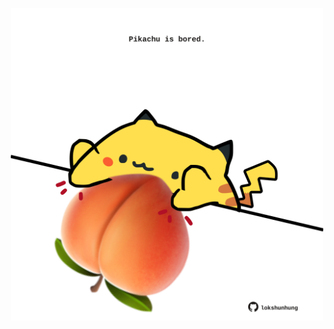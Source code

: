 <!-- built at 19/01/2024, 10:00:41 UTC -->
<p align="center">
  <img width="500" height="500" src="./ReadmeImage.svg">
</p>
